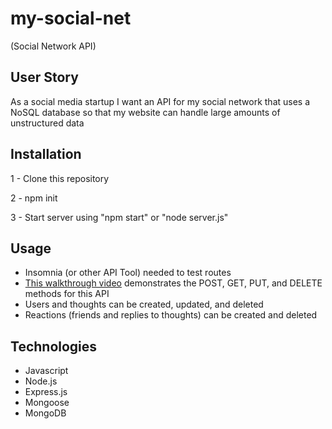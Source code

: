 # my-social-net
(Social Network API)

## User Story
As a social media startup
I want an API for my social network that uses a NoSQL database
so that my website can handle large amounts of unstructured data

## Installation
1 - Clone this repository

2 - npm init

3 - Start server using "npm start" or "node server.js"

## Usage
* Insomnia (or other API Tool) needed to test routes
* [This walkthrough video](https://drive.google.com/file/d/18U32iiDDDEVxai-ExqAzAKx9UkETIvrz/view) demonstrates the POST, GET, PUT, and DELETE methods for this API
* Users and thoughts can be created, updated, and deleted
* Reactions (friends and replies to thoughts) can be created and deleted

## Technologies
* Javascript
* Node.js
* Express.js
* Mongoose
* MongoDB
